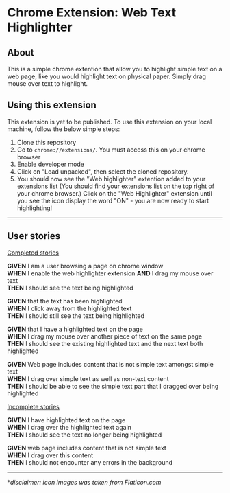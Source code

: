 # Chrome Extension: Web Text Highlighter
## About
This is a simple chrome extention that allow you to highlight simple text on a web page, like you would highlight text on physical paper. Simply drag mouse over text to highlight. 

## Using this extension
This extension is yet to be published. To use this extension on your local machine, follow the below simple steps:
1. Clone this repository
2. Go to `chrome://extensions/`. You must access this on your chrome browser
3. Enable developer mode
4. Click on "Load unpacked", then select the cloned repository.
5. You should now see the "Web highlighter" extention added to your extensions list (You should find your extensions list on the top right of your chrome browser.) Click on the "Web Highlighter" extension until you see the icon display the word "ON" - you are now ready to start highlighting!

---
## User stories
<u>Completed stories </u>


**GIVEN** I am a user browsing a page on chrome window\
**WHEN** I enable the web highlighter extension **AND** I drag my mouse over text\
**THEN** I should see the text being highlighted

**GIVEN** that the text has been highlighted\
**WHEN** I click away from the highlighted text\
**THEN** I should still see the text being highlighted

**GIVEN** that I have a highlighted text on the page\
**WHEN** I drag my mouse over another piece of text on the same page\
**THEN** I should see the existing highlighted text and the next text both highlighted

**GIVEN** Web page includes content that is not simple text amongst simple text\
**WHEN** I drag over simple text as well as non-text content\
**THEN** I should be able to see the simple text part that I dragged over being highlighted

<u>Incomplete stories</u>

**GIVEN** I have highlighted text on the page\
**WHEN** I drag over the highlighted text again\
**THEN** I should see the text no longer being highlighted

**GIVEN** web page includes content that is not simple text\
**WHEN** I drag over this content\
**THEN** I should not encounter any errors in the background




---

**disclaimer: icon images was taken from Flaticon.com*

